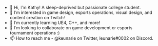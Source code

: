 - 👋 Hi, I’m Kathy! A sleep-deprived but passionate college student.
- 👀 I’m interested in game design, esports operations, visual design, and content creation on Twitch!
- 🌱 I’m currently learning UE4, C++, and more!
- 💞️ I’m looking to collaborate on game development or esports tournament operations :)
- 📫 How to reach me - @keunarie on Twitter, leunarie#0002 on Discord.

